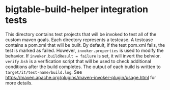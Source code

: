 # bigtable-build-helper integration tests

This directory contains test projects that will be invoked to test all of the
custom maven goals. Each directory represents a testcase. A testcase contains
a pom.xml that will be built. By default, if the test pom.xml fails, the test
is marked as failed. However, `invoker.properties` is used to modify the
behavior. If `invoker.buildResult = failure` is set, it will invert the behvior.
`verify.bsh` is a verification script that will be used to check additional
conditions after the build completes. The output of each build is written to
`target/it/test-name/build.log`. See https://maven.apache.org/plugins/maven-invoker-plugin/usage.html
for more details.
